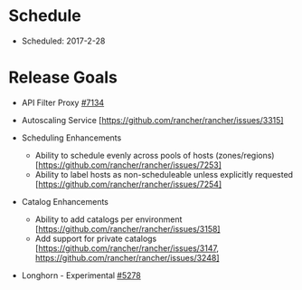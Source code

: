 # Schedule

* Scheduled: 2017-2-28

# Release Goals

* API Filter Proxy [#7134](https://github.com/rancher/rancher/issues/7134)

* Autoscaling Service [https://github.com/rancher/rancher/issues/3315]

* Scheduling Enhancements
  * Ability to schedule evenly across pools of hosts (zones/regions) [https://github.com/rancher/rancher/issues/7253]
  * Ability to label hosts as non-scheduleable unless explicitly requested [https://github.com/rancher/rancher/issues/7254]

* Catalog Enhancements
  * Ability to add catalogs per environment [https://github.com/rancher/rancher/issues/3158]
  * Add support for private catalogs [https://github.com/rancher/rancher/issues/3147, https://github.com/rancher/rancher/issues/3248]

* Longhorn - Experimental [#5278](https://github.com/rancher/rancher/issues/5278)
 